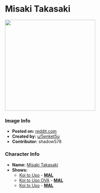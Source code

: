 # Misaki Takasaki

<img src="https://raw.githubusercontent.com/shadow578/Project-Padoru/master/Padoru/koi-to-uso-misaki-takasaki.png" height="300">

### Image Info
* **Posted on:**     [reddit.com](https://www.reddit.com/r/Padoru/comments/eamk6p/misaki_from_koi_to_uso_padoru_padoru/)
* **Created by:**    [u/5enket5u](https://github.com/shadow578/Project-Padoru/blob/master/table-of-contents/creators/u5enket5u.md)
* **Contributor:**   shadow578

### Character Info
* **Name:**   [Misaki Takasaki](https://myanimelist.net/character/123061)
* **Shows:**
  * [Koi to Uso](https://github.com/shadow578/Project-Padoru/blob/master/table-of-contents/shows/KoitoUso.md) - [__MAL__](https://myanimelist.net/anime/34934/Koi_to_Uso)
  * [Koi to Uso OVA](https://github.com/shadow578/Project-Padoru/blob/master/table-of-contents/shows/KoitoUsoOVA.md) - [__MAL__](https://myanimelist.net/anime/37711/Koi_to_Uso_OVA)
  * [Koi to Uso](https://github.com/shadow578/Project-Padoru/blob/master/table-of-contents/shows/KoitoUso.md) - [__MAL__](https://myanimelist.net/manga/78065/Koi_to_Uso)


